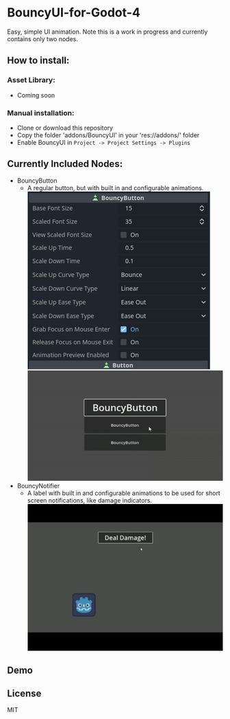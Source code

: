 # BouncyUI-for-Godot-4
Easy, simple UI animation. Note this is a work in progress and currently contains only two nodes.

## How to install:

### Asset Library:
* Coming soon

### Manual installation:
* Clone or download this repository
* Copy the folder 'addons/BouncyUI' in your 'res://addons/' folder
* Enable BouncyUI in `Project -> Project Settings -> Plugins`

## Currently Included Nodes:
* BouncyButton
  - A regular button, but with built in and configurable animations.
	![](https://github.com/mikatomik/BouncyUI-for-Godot-4/blob/master/screenshots/bouncybuttoninspector.png)
	![](https://github.com/mikatomik/BouncyUI-for-Godot-4/blob/master/screenshots/bouncybuttonpreview.gif)
* BouncyNotifier
  - A label with built in and configurable animations to be used for short screen notifications, like damage indicators.
	![](https://github.com/mikatomik/BouncyUI-for-Godot-4/blob/master/screenshots/bouncynotifierpreview.gif)

## Demo


## License
MIT
